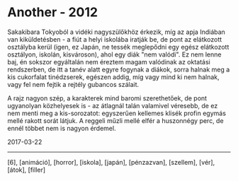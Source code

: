 # Another - 2012

Sakakibara Tokyoból a vidéki nagyszülőkhöz érkezik, míg az apja Indiában van kiküldetésben - a fiút a helyi iskolába iratják be, de pont az elátkozott osztályba kerül (igen, ez Japán, ne tessék meglepődni egy egész elátkozott osztályon, iskolán, kisvároson), ahol egy diák "nem valódi". Ez nem lenne baj, én sokszor egyáltalán nem éreztem magam valódinak az oktatási rendszerben, de itt a tanév alatt egyre fogynak a diákok, sorra halnak meg a kis cukorfalat tinédzserek, egészen addig, míg vagy mind ki nem halnak, vagy fel nem fejtik a rejtély gubancos szálait.

A rajz nagyon szép, a karakterek mind baromi szerethetőek, de pont ugyanolyan közhelyesek is - az átlagnál talán valamivel véresebb, de ez nem menti meg a kis-sorozatot: egyszerűen kellemes klisék profin egymás mellé rakott sorát látjuk. A reggeli műzli mellé elfér a huszonnégy perc, de ennél többet nem is nagyon érdemel.

2017-03-22

----

[6], [animáció], [horror], [iskola], [japán], [pénzazvan], [szellem], [vér], [átok], [filler]

